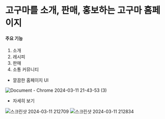 # 고구마를 소개, 판매, 홍보하는 고구마 홈페이지

#### 주요 기능
1. 소개
2. 레시피
3. 판매
4. 소통 커뮤니티



- 깔끔한 홈페이지 UI

![Document - Chrome 2024-03-11 21-43-53 (3)](https://github.com/namarty/FE/assets/162988983/d98dbb2a-bff5-48f6-b66d-4cb4a4b6c6f6)

- 자세히 보기

![스크린샷 2024-03-11 212709](https://github.com/namarty/FE/assets/162988983/67b3d92c-9857-41ba-aecd-44aa31414bd9)
![스크린샷 2024-03-11 212834](https://github.com/namarty/FE/assets/162988983/f47fa412-7ae1-4c83-8ee4-5df91fae8881)
